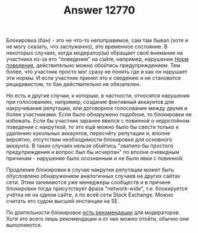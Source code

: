﻿---
title: "Answer 12770"
se.owner.user_id: 176217
se.owner.display_name: "αλεχολυτ"
se.owner.link: "https://ru.meta.stackoverflow.com/users/176217/%ce%b1%ce%bb%ce%b5%cf%87%ce%bf%ce%bb%cf%85%cf%84"
se.answer_id: 12770
se.question_id: 12766
se.post_type: answer
se.is_accepted: True
---
<p>Блокировка (бан) - это не что-то непоправимое, сам там бывал (хотя и не могу сказать, что заслуженно), это временное состояние. В некоторых случаях, когда модератор(ы) обращает своё внимание на участника из-за его &quot;поведения&quot; на сайте, например, нарушение <a href="https://ru.stackoverflow.com/conduct">Норм поведения</a>, действительно можно обойтись предупреждением. Тем более, что участник просто мог сразу не понять где и как он нарушает эти нормы. И если участник принял это к сведению и не становится рецидивистом, то бан действительно не обязателен.</p>
<p>Но есть и другие случаи, к которым, в частности, относятся нарушения при голосованиях, например, создание фиктивный аккаунтов для накручивания репутации, или договорное голосование между двумя и более участниками. Если было обнаружено подобное, то блокировки не избежать. Если бы участник заранее явился с повинной о недостойном поведении с накруткой, то это ещё можно было бы свести только к удалению кукольных аккаунтов, пересчёту репутации и, вполне вероятно, отсутствии необходимости блокировки для основного аккаунта. В таких случаях нельзя обойтись &quot;хватило бы простого предупреждения и вопрос был бы исчерпан&quot; по вполне очевидным причинам - нарушение было осознанным и не было явки с повинной.</p>
<p>Продление блокировки в случае накрутки репутации может быть обусловлено обнаружением аналогичных случаев на других сайтах сети. Этим занимаются уже менеджеры сообществ и в причине блокировки тогда присутствует фраза &quot;network-wide&quot;, т.е. блокируется учётка не на одном сайте, а по всей сети Stack Exchange. Можно считать это судом высшей инстанции на SE.</p>
<p>По длительности блокировок <a href="https://meta.stackexchange.com/q/337009/339911">есть рекомендации</a> для модераторов. Хотя это всего лишь рекомендации и от них можно отойти, обычно они выполняются.</p>
